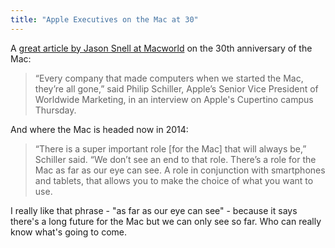 ```yaml
---
title: "Apple Executives on the Mac at 30"
---
```

<p>A <a href="http://www.macworld.com/article/2090829/apple-executives-on-the-mac-at-30-the-mac-keeps-going-forever.html">great article by Jason Snell at Macworld</a> on the 30th anniversary of the Mac:</p>
<blockquote><p>
  “Every company that made computers when we started the Mac, they’re all gone,” said Philip Schiller, Apple’s Senior Vice President of Worldwide Marketing, in an interview on Apple's Cupertino campus Thursday.
</p></blockquote>
<p>And where the Mac is headed now in 2014:</p>
<blockquote><p>
  “There is a super important role [for the Mac] that will always be,” Schiller said. “We don’t see an end to that role. There’s a role for the Mac as far as our eye can see. A role in conjunction with smartphones and tablets, that allows you to make the choice of what you want to use.
</p></blockquote>
<p>I really like that phrase - "as far as our eye can see" - because it says there's a long future for the Mac but we can only see so far. Who can really know what's going to come.</p>
